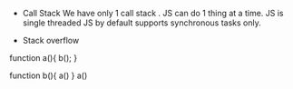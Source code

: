* Call Stack
We have only 1 call stack . JS can do 1 thing at a time.
JS is single threaded
JS by default supports synchronous tasks only.

* Stack overflow 

function a(){
    b();
}

function b(){
    a()
}
a()